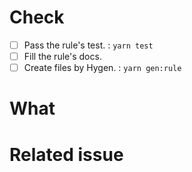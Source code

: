 <!-- Fill all list -->

# Check

- [ ] Pass the rule's test. : `yarn test`
- [ ] Fill the rule's docs.
- [ ] Create files by Hygen. : `yarn gen:rule`

<!-- Explanation of this PRs -->

# What

# Related issue
